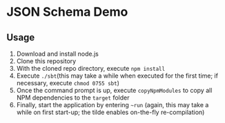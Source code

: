# JSON Schema Demo

## Usage
1. Download and install node.js
2. Clone this repository
3. With the cloned repo directory, execute `npm install`
4. Execute `./sbt`(this may take a while when executed for the first time; if necessary, execute `chmod 0755 sbt`)
5. Once the command prompt is up, execute `copyNpmModules` to copy all NPM dependencies to the `target` folder 
6. Finally, start the application by entering `~run` (again, this may take a while on first start-up; the tilde enables on-the-fly re-compilation)
